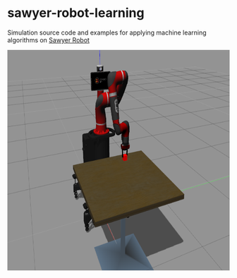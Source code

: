 # sawyer-robot-learning
Simulation source code and examples for applying machine learning algorithms on <a href="https://github.com/RethinkRobotics/sawyer_simulator">Sawyer Robot</a>

<p align= "center">
  <img src="sawyer_gazebo_env/sawyer.png/" height="500" width="700">
</p>
